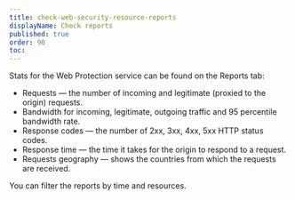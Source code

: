```yaml
---
title: check-web-security-resource-reports
displayName: Check reports
published: true
order: 90
toc:
---
```

Stats for the Web Protection service can be found on the Reports tab:

*   Requests — the number of incoming and legitimate (proxied to the origin) requests.
*   Bandwidth for incoming, legitimate, outgoing traffic and 95 percentile bandwidth rate.
*   Response codes — the number of 2xx, 3xx, 4xx, 5xx HTTP status codes.
*   Response time — the time it takes for the origin to respond to a request.
*   Requests geography — shows the countries from which the requests are received. 

You can filter the reports by time and resources.